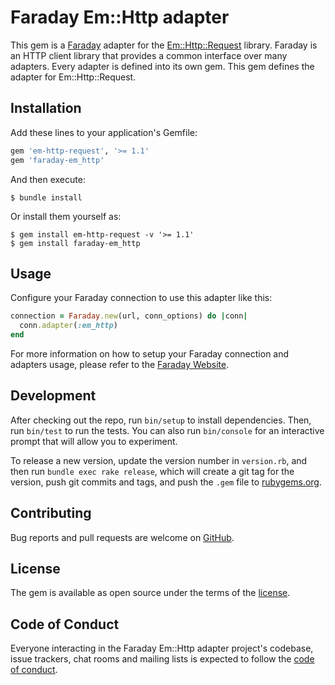 # Faraday Em::Http adapter

This gem is a [Faraday][faraday] adapter for the [Em::Http::Request][em_http_request] library.
Faraday is an HTTP client library that provides a common interface over many adapters.
Every adapter is defined into its own gem. This gem defines the adapter for Em::Http::Request.

## Installation

Add these lines to your application's Gemfile:

```ruby
gem 'em-http-request', '>= 1.1'
gem 'faraday-em_http'
```

And then execute:

    $ bundle install

Or install them yourself as:

    $ gem install em-http-request -v '>= 1.1'
    $ gem install faraday-em_http

## Usage

Configure your Faraday connection to use this adapter like this:

```ruby
connection = Faraday.new(url, conn_options) do |conn|
  conn.adapter(:em_http)
end
```

For more information on how to setup your Faraday connection and adapters usage, please refer to the [Faraday Website][faraday-website].

## Development

After checking out the repo, run `bin/setup` to install dependencies. Then, run `bin/test` to run the tests. You can also run `bin/console` for an interactive prompt that will allow you to experiment.

To release a new version, update the version number in `version.rb`, and then run `bundle exec rake release`, which will create a git tag for the version, push git commits and tags, and push the `.gem` file to [rubygems.org](rubygems).

## Contributing

Bug reports and pull requests are welcome on [GitHub][repo].

## License

The gem is available as open source under the terms of the [license][license].

## Code of Conduct

Everyone interacting in the Faraday Em::Http adapter project's codebase, issue trackers, chat rooms and mailing lists is expected to follow the [code of conduct][code-of-conduct].

[faraday]: https://github.com/lostisland/faraday
[faraday-website]: https://lostisland.github.io/faraday
[em_http_request]: https://github.com/igrigorik/em-http-request
[rubygems]: https://rubygems.org
[repo]: https://github.com/lostisland/faraday-em_http
[license]: https://github.com/lostisland/faraday-em_http/blob/main/LICENSE.md
[code-of-conduct]: https://github.com/lostisland/faraday-em_http/blob/main/CODE_OF_CONDUCT.md
